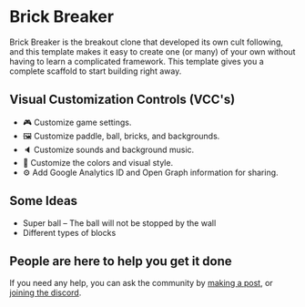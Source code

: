 # Brick Breaker

Brick Breaker is the breakout clone that developed its own cult following, and this template makes it easy to create one (or many) of your own without having to learn a complicated framework. This template gives you a complete scaffold to start building right away.

## Visual Customization Controls (VCC's)
- 🎮 Customize game settings.
- 🖼️ Customize paddle, ball, bricks, and backgrounds.
- 🔈 Customize sounds and background music.
- 💅 Customize the colors and visual style.
- ⚙️ Add Google Analytics ID and Open Graph information for sharing.

## Some Ideas
- Super ball – The ball will not be stopped by the wall
- Different types of blocks

## People are here to help you get it done
If you need any help, you can ask the community by [making a post](https://gokoji.com/posts), or [joining the discord](https://discordapp.com/invite/eQuMJF6).